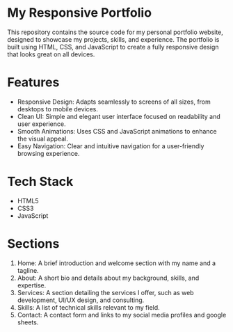# My Responsive Portfolio

This repository contains the source code for my personal portfolio website, designed to showcase my projects, skills, and experience.
The portfolio is built using HTML, CSS, and JavaScript to create a fully responsive design that looks great on all devices.

# Features

- Responsive Design: Adapts seamlessly to screens of all sizes, from desktops to mobile devices.
- Clean UI: Simple and elegant user interface focused on readability and user experience.
- Smooth Animations: Uses CSS and JavaScript animations to enhance the visual appeal.
- Easy Navigation: Clear and intuitive navigation for a user-friendly browsing experience.

# Tech Stack

- HTML5
- CSS3
- JavaScript

# Sections

1. Home: A brief introduction and welcome section with my name and a tagline.
2. About: A short bio and details about my background, skills, and expertise.
3. Services: A section detailing the services I offer, such as web development, UI/UX design, and consulting.
4. Skills: A list of technical skills relevant to my field.
5. Contact: A contact form and links to my social media profiles and google sheets.

